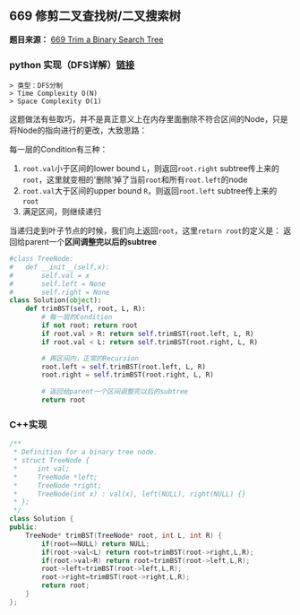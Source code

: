 ## 669 修剪二叉查找树/二叉搜索树

**题目来源：** [669 Trim a Binary Search Tree](https://leetcode-cn.com/problems/trim-a-binary-search-tree/)

### python 实现（DFS详解）[链接](https://leetcode.com/problems/trim-a-binary-search-tree/discuss/158631/Python-DFS-tm)

```
> 类型：DFS分制
> Time Complexity O(N)
> Space Complexity O(1)
```

这题做法有些取巧，并不是真正意义上在内存里面删除不符合区间的Node，只是将Node的指向进行的更改，大致思路：

每一层的Condition有三种：

1. `root.val`小于区间的lower bound `L`，则返回`root.right` subtree传上来的`root`，这里就变相的'删除'掉了当前`root`和所有`root.left`的node
2. `root.val`大于区间的upper bound `R`，则返回`root.left` subtree传上来的`root`
3. 满足区间，则继续递归

当递归走到叶子节点的时候，我们向上返回`root`，这里`return root`的定义是：
返回给parent一个**区间调整完以后的subtree**

```python
#class TreeNode:
#	def __init__(self,x):
#		self.val = x
#		self.left = None
#		self.right = None
class Solution(object):
    def trimBST(self, root, L, R):
        # 每一层的Condition
        if not root: return root
        if root.val > R: return self.trimBST(root.left, L, R)
        if root.val < L: return self.trimBST(root.right, L, R)

        # 再区间内，正常的Recursion
        root.left = self.trimBST(root.left, L, R)
        root.right = self.trimBST(root.right, L, R)
        
        # 返回给parent一个区间调整完以后的subtree
        return root
```

### C++实现

```C++
/**
 * Definition for a binary tree node.
 * struct TreeNode {
 *     int val;
 *     TreeNode *left;
 *     TreeNode *right;
 *     TreeNode(int x) : val(x), left(NULL), right(NULL) {}
 * };
 */
class Solution {
public:
    TreeNode* trimBST(TreeNode* root, int L, int R) {
        if(root==NULL) return NULL;
        if(root->val<L) return root=trimBST(root->right,L,R);
        if(root->val>R) return root=trimBST(root->left,L,R);
        root->left=trimBST(root->left,L,R);
        root->right=trimBST(root->right,L,R);
        return root;
    }
};
```

